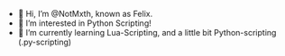 - 👋 Hi, I’m @NotMxth, known as Felix.
- 👀 I’m interested in Python Scripting!
- 🌱 I’m currently learning Lua-Scripting, and a little bit Python-scripting (.py-scripting)
